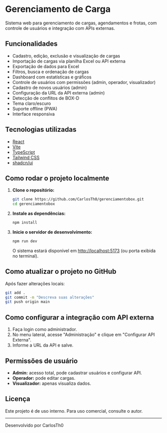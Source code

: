 # Gerenciamento de Carga

Sistema web para gerenciamento de cargas, agendamentos e frotas, com controle de usuários e integração com APIs externas.

## Funcionalidades

- Cadastro, edição, exclusão e visualização de cargas
- Importação de cargas via planilha Excel ou API externa
- Exportação de dados para Excel
- Filtros, busca e ordenação de cargas
- Dashboard com estatísticas e gráficos
- Controle de usuários com permissões (admin, operador, visualizador)
- Cadastro de novos usuários (admin)
- Configuração da URL da API externa (admin)
- Detecção de conflitos de BOX-D
- Tema claro/escuro
- Suporte offline (PWA)
- Interface responsiva

## Tecnologias utilizadas

- [React](https://react.dev/)
- [Vite](https://vitejs.dev/)
- [TypeScript](https://www.typescriptlang.org/)
- [Tailwind CSS](https://tailwindcss.com/)
- [shadcn/ui](https://ui.shadcn.com/)

## Como rodar o projeto localmente

1. **Clone o repositório:**
   ```sh
   git clone https://github.com/CarlosTh0/gerenciamentobox.git
   cd gerenciamentobox
   ```

2. **Instale as dependências:**
   ```sh
   npm install
   ```

3. **Inicie o servidor de desenvolvimento:**
   ```sh
   npm run dev
   ```
   O sistema estará disponível em [http://localhost:5173](http://localhost:5173) (ou porta exibida no terminal).

## Como atualizar o projeto no GitHub

Após fazer alterações locais:
```sh
git add .
git commit -m "Descreva suas alterações"
git push origin main
```

## Como configurar a integração com API externa

1. Faça login como administrador.
2. No menu lateral, acesse "Administração" e clique em "Configurar API Externa".
3. Informe a URL da API e salve.

## Permissões de usuário

- **Admin:** acesso total, pode cadastrar usuários e configurar API.
- **Operador:** pode editar cargas.
- **Visualizador:** apenas visualiza dados.

## Licença

Este projeto é de uso interno. Para uso comercial, consulte o autor.

---
Desenvolvido por CarlosTh0
